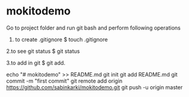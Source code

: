 # mokitodemo
Go to project folder and run git bash and perform following operations

1. to create .gitignore
$ touch .gitignore

2.to see git status
$ git status

3.to add in git
$ git add.

echo "# mokitodemo" >> README.md
git init
git add README.md
git commit -m "first commit"
git remote add origin https://github.com/sabinkarki/mokitodemo.git
git push -u origin master
